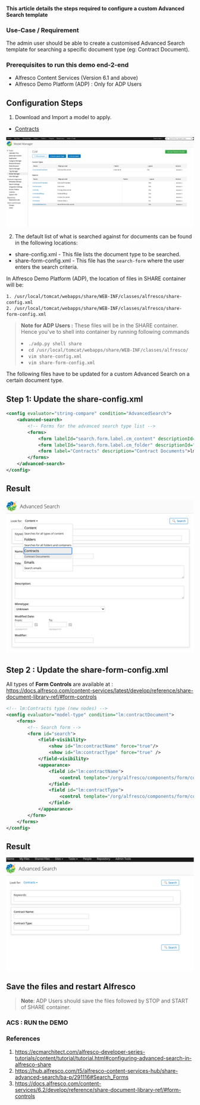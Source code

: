 #### This article details the steps required to configure a custom Advanced Search template

### Use-Case / Requirement

The admin user should be able to create a customised Advanced Search template for searching a specific document type (eg: Contract Document).

### Prerequisites to run this demo end-2-end

* Alfresco Content Services (Version 6.1 and above)
* Alfresco Demo Platform (ADP) : Only for ADP Users

## Configuration Steps

1. Download and Import a model to apply.

* [Contracts](../acs-model-examples/CLM.zip)

![model-manager](assets/1.png)

2. The default list of what is searched against for documents can be found in the following locations:

* share-config.xml - This file lists the document type to be searched.
* share-form-config.xml - This file has the `search-form` where the user enters the search criteria.

In Alfresco Demo Platform (ADP), the location of files in SHARE container will be:

```
1. /usr/local/tomcat/webapps/share/WEB-INF/classes/alfresco/share-config.xml
2. /usr/local/tomcat/webapps/share/WEB-INF/classes/alfresco/share-form-config.xml
```

> <b>Note for ADP Users :</b> These files will be in the SHARE container. Hence you've to shell into container by running following commands <li>`./adp.py shell share`  <li>`cd /usr/local/tomcat/webapps/share/WEB-INF/classes/alfresco/` <li>`vim share-config.xml` <li>`vim share-form-config.xml`

The following files have to be updated for a custom Advanced Search on a certain document type.

## Step 1: Update the share-config.xml

``` xml
<config evaluator="string-compare" condition="AdvancedSearch">
    <advanced-search>
        <!-- Forms for the advanced search type list -->
        <forms>
            <form labelId="search.form.label.cm_content" descriptionId="search.form.desc.cm_content">cm:content</form>
            <form labelId="search.form.label.cm_folder" descriptionId="search.form.desc.cm_folder">cm:folder</form>            
            <form label="Contracts" description="Contract Documents">lm:contractDocument</form>
        </forms>
    </advanced-search>
</config>
```

## Result

![search-by-doc-type](assets/2.png)

## Step 2 : Update the share-form-config.xml

All types of <b>Form Controls</b> are available at : <https://docs.alfresco.com/content-services/latest/develop/reference/share-document-library-ref/#form-controls>

``` xml
<!-- lm:Contracts type (new nodes) -->
<config evaluator="model-type" condition="lm:contractDocument">
    <forms>
        <!-- Search form -->
        <form id="search">
            <field-visibility>
                <show id="lm:contractName" force="true"/>
                <show id="lm:contractType" force="true" />
            </field-visibility>
            <appearance>
                <field id="lm:contractName">
                    <control template="/org/alfresco/components/form/controls/textfield.ftl" />
                </field>
                <field id="lm:contractType">
                    <control template="/org/alfresco/components/form/controls/textfield.ftl" />
                </field>
            </appearance>
        </form>
    </forms>
</config>
```

## Result

![search-form-by-doc-type](assets/3.png)

## Save the files and restart Alfresco

> **Note**: ADP Users should save the files followed by STOP and START of SHARE container.

### ACS : RUN the DEMO

### References

1. <https://ecmarchitect.com/alfresco-developer-series-tutorials/content/tutorial/tutorial.html#configuring-advanced-search-in-alfresco-share>
2. <https://hub.alfresco.com/t5/alfresco-content-services-hub/share-advanced-search/ba-p/291116#Search_Forms>
3. <https://docs.alfresco.com/content-services/6.2/develop/reference/share-document-library-ref/#form-controls>
